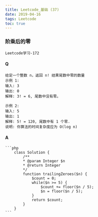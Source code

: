 ```yaml
---
title: Leetcode_基础 (37)
date: 2019-04-16
tags: Leetcode
toc: true
---
```


### 阶乘后的零
    Leetcode学习-172

<!-- more -->

#### Q
    给定一个整数 n，返回 n! 结果尾数中零的数量
    示例 1:
    输入: 3
    输出: 0
    解释: 3! = 6, 尾数中没有零。
    
    示例 2:
    输入: 5
    输出: 1
    解释: 5! = 120, 尾数中有 1 个零.
    说明: 你算法的时间复杂度应为 O(log n) 

#### A
    ```php
        class Solution {
            /**
            * @param Integer $n
            * @return Integer
            */
            function trailingZeroes($n) {
                $count = 0;
                while($n >= 5) {
                    $count += floor($n / 5);
                    $n = floor($n / 5);
                }
                return $count;
            }
        }
    ```
    

